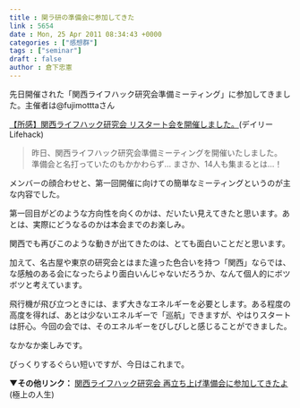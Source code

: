 ```yaml
---
title : 関ラ研の準備会に参加してきた
link : 5654
date : Mon, 25 Apr 2011 08:34:43 +0000
categories : ["感想群"]
tags : ["seminar"]
draft : false
author : 倉下忠憲
---
```


先日開催された「関西ライフハック研究会準備ミーティング」に参加してきました。主催者は@fujimotttaさん

<a href="http://www.dailylifehack.net/2011/04/blog-post_24.html">【所感】関西ライフハック研究会 リスタート会を開催しました。</a>(デイリーLifehack)

<blockquote>
昨日、関西ライフハック研究会準備ミーティングを開催いたしました。
準備会と名打っていたのもかかわらず…
まさか、14人も集まるとは…！
</blockquote>

メンバーの顔合わせと、第一回開催に向けての簡単なミーティングというのが主な内容でした。

第一回目がどのような方向性を向くのかは、だいたい見えてきたと思います。あとは、実際にどうなるのかは本会までのお楽しみ。

関西でも再びこのような動きが出てきたのは、とても面白いことだと思います。

加えて、名古屋や東京の研究会とはまた違った色合いを持つ「関西」ならでは、な感触のある会になったらより面白いんじゃないだろうか、なんて個人的にボツボツと考えています。

飛行機が飛び立つときには、まず大きなエネルギーを必要とします。ある程度の高度を得れば、あとは少ないエネルギーで「巡航」できますが、やはりスタートは肝心。今回の会では、そのエネルギーをびしびしと感じることができました。

なかなか楽しみです。

びっくりするぐらい短いですが、今日はこれまで。

<strong>▼その他リンク：</strong>
<a href="http://kawairi.jp/weblog/vita/201104242280">関西ライフハック研究会 再立ち上げ準備会に参加してきたよ</a>(極上の人生)